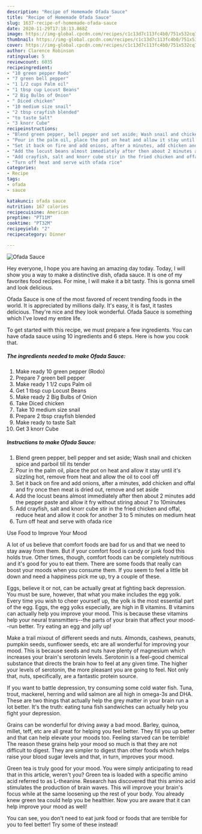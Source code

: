 ```yaml
---
description: "Recipe of Homemade Ofada Sauce"
title: "Recipe of Homemade Ofada Sauce"
slug: 1637-recipe-of-homemade-ofada-sauce
date: 2020-11-29T17:18:13.868Z
image: https://img-global.cpcdn.com/recipes/c1c13d7c113fc4b0/751x532cq70/ofada-sauce-recipe-main-photo.jpg
thumbnail: https://img-global.cpcdn.com/recipes/c1c13d7c113fc4b0/751x532cq70/ofada-sauce-recipe-main-photo.jpg
cover: https://img-global.cpcdn.com/recipes/c1c13d7c113fc4b0/751x532cq70/ofada-sauce-recipe-main-photo.jpg
author: Clarence Robinson
ratingvalue: 5
reviewcount: 6035
recipeingredient:
- "10 green pepper Rodo"
- "7 green bell pepper"
- "1 1/2 cups Palm oil"
- "1 tbsp cup Locust Beans"
- "2 Big Bulbs of Onion"
- " Diced chicken"
- "10 medium size snail"
- "2 tbsp crayfish blended"
- "to taste Salt"
- "3 knorr Cube"
recipeinstructions:
- "Blend green pepper, bell pepper and set aside; Wash snail and chicken spice and parboil till its tender"
- "Pour in the palm oil, place the pot on heat and allow it stay until it&#39;s sizzling hot, remove from heat and allow the oil to cool off"
- "Set it back on fire and add onions, after a minutes, add chicken and offal and fry once then meat is dried out, remove and set aside"
- "Add the locust beans almost immediately after then about 2 minutes add the pepper paste and allow it fry without stiring about 7 to 10minutes"
- "Add crayfish, salt and knorr cube stir in the fried chicken and offal, reduce heat and allow it cook for another 3 to 5 minutes on medium heat"
- "Turn off heat and serve with ofada rice"
categories:
- Recipe
tags:
- ofada
- sauce

katakunci: ofada sauce 
nutrition: 167 calories
recipecuisine: American
preptime: "PT11M"
cooktime: "PT32M"
recipeyield: "2"
recipecategory: Dinner

---
```



![Ofada Sauce](https://img-global.cpcdn.com/recipes/c1c13d7c113fc4b0/751x532cq70/ofada-sauce-recipe-main-photo.jpg)

Hey everyone, I hope you are having an amazing day today. Today, I will show you a way to make a distinctive dish, ofada sauce. It is one of my favorites food recipes. For mine, I will make it a bit tasty. This is gonna smell and look delicious.

Ofada Sauce is one of the most favored of recent trending foods in the world. It is appreciated by millions daily. It's easy, it is fast, it tastes delicious. They're nice and they look wonderful. Ofada Sauce is something which I've loved my entire life.




To get started with this recipe, we must prepare a few ingredients. You can have ofada sauce using 10 ingredients and 6 steps. Here is how you cook that.

<!--inarticleads1-->

##### The ingredients needed to make Ofada Sauce:

1. Make ready 10 green pepper (Rodo)
1. Prepare 7 green bell pepper
1. Make ready 1 1/2 cups Palm oil
1. Get 1 tbsp cup Locust Beans
1. Make ready 2 Big Bulbs of Onion
1. Take  Diced chicken
1. Take 10 medium size snail
1. Prepare 2 tbsp crayfish blended
1. Make ready to taste Salt
1. Get 3 knorr Cube




<!--inarticleads2-->

##### Instructions to make Ofada Sauce:

1. Blend green pepper, bell pepper and set aside; Wash snail and chicken spice and parboil till its tender
1. Pour in the palm oil, place the pot on heat and allow it stay until it&#39;s sizzling hot, remove from heat and allow the oil to cool off
1. Set it back on fire and add onions, after a minutes, add chicken and offal and fry once then meat is dried out, remove and set aside
1. Add the locust beans almost immediately after then about 2 minutes add the pepper paste and allow it fry without stiring about 7 to 10minutes
1. Add crayfish, salt and knorr cube stir in the fried chicken and offal, reduce heat and allow it cook for another 3 to 5 minutes on medium heat
1. Turn off heat and serve with ofada rice




Use Food to Improve Your Mood


A lot of us believe that comfort foods are bad for us and that we need to stay away from them. But if your comfort food is candy or junk food this holds true. Other times, though, comfort foods can be completely nutritious and it's good for you to eat them. There are some foods that really can boost your moods when you consume them. If you seem to feel a little bit down and need a happiness pick me up, try a couple of these.

Eggs, believe it or not, can be actually great at fighting back depression. You must be sure, however, that what you make includes the egg yolk. Every time you wish to cheer yourself up, the yolk is the most essential part of the egg. Eggs, the egg yolks especially, are high in B vitamins. B vitamins can actually help you improve your mood. This is because these vitamins help your neural transmitters--the parts of your brain that affect your mood--run better. Try eating an egg and jolly up!

Make a trail mixout of different seeds and nuts. Almonds, cashews, peanuts, pumpkin seeds, sunflower seeds, etc are all wonderful for improving your mood. This is because seeds and nuts have plenty of magnesium which increases your brain's serotonin levels. Serotonin is a feel-good chemical substance that directs the brain how to feel at any given time. The higher your levels of serotonin, the more pleasant you are going to feel. Not only that, nuts, specifically, are a fantastic protein source.

If you want to battle depression, try consuming some cold water fish. Tuna, trout, mackerel, herring and wild salmon are all high in omega-3s and DHA. These are two things that actually help the grey matter in your brain run a lot better. It's the truth: eating tuna fish sandwiches can actually help you fight your depression. 

Grains can be wonderful for driving away a bad mood. Barley, quinoa, millet, teff, etc are all great for helping you feel better. They fill you up better and that can help elevate your moods too. Feeling starved can be terrible! The reason these grains help your mood so much is that they are not difficult to digest. They are simpler to digest than other foods which helps raise your blood sugar levels and that, in turn, improves your mood.

Green tea is truly good for your mood. You were simply anticipating to read that in this article, weren't you? Green tea is loaded with a specific amino acid referred to as L-theanine. Research has discovered that this amino acid stimulates the production of brain waves. This will improve your brain's focus while at the same loosening up the rest of your body. You already knew green tea could help you be healthier. Now you are aware that it can help improve your mood as well!

You can see, you don't need to eat junk food or foods that are terrible for you to feel better! Try some of these instead!

